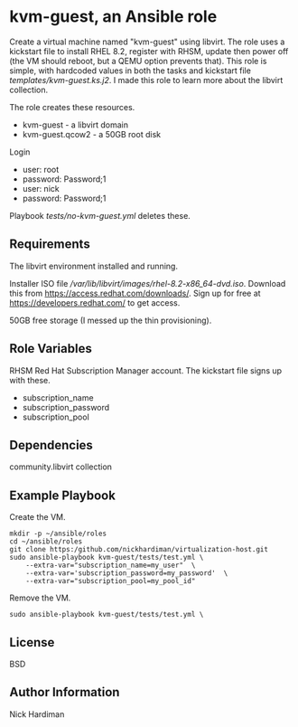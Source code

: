 kvm-guest, an Ansible role
=========

Create a virtual machine named "kvm-guest" using libvirt. 
The role uses a kickstart file to install RHEL 8.2, register with RHSM, update then power off (the VM should reboot, but a QEMU option prevents that).
This role is simple, with hardcoded values in both the tasks and kickstart file _templates/kvm-guest.ks.j2_. 
I made this role to learn more about the libvirt collection.

The role creates these resources.

* kvm-guest - a libvirt domain
* kvm-guest.qcow2 - a 50GB root disk

Login

* user: root
* password: Password;1
* user: nick
* password: Password;1

Playbook _tests/no-kvm-guest.yml_ deletes these. 

Requirements
------------

The libvirt environment installed and running. 

Installer ISO file _/var/lib/libvirt/images/rhel-8.2-x86_64-dvd.iso_. Download this from https://access.redhat.com/downloads/. Sign up for free at https://developers.redhat.com/ to get access.

50GB free storage (I messed up the thin provisioning). 


Role Variables
--------------

RHSM Red Hat Subscription Manager account. The kickstart file signs up with these. 

* subscription_name
* subscription_password
* subscription_pool

Dependencies
------------

community.libvirt collection

Example Playbook
----------------

Create the VM. 

```
mkdir -p ~/ansible/roles
cd ~/ansible/roles
git clone https:/github.com/nickhardiman/virtualization-host.git
sudo ansible-playbook kvm-guest/tests/test.yml \
	--extra-var="subscription_name=my_user"  \
	--extra-var='subscription_password=my_password'  \
	--extra-var="subscription_pool=my_pool_id"
```

Remove the VM.

```
sudo ansible-playbook kvm-guest/tests/test.yml \
```

License
-------

BSD

Author Information
------------------

Nick Hardiman

